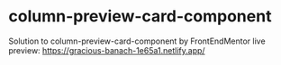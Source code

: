 # column-preview-card-component
Solution to column-preview-card-component by FrontEndMentor
live preview: https://gracious-banach-1e65a1.netlify.app/
